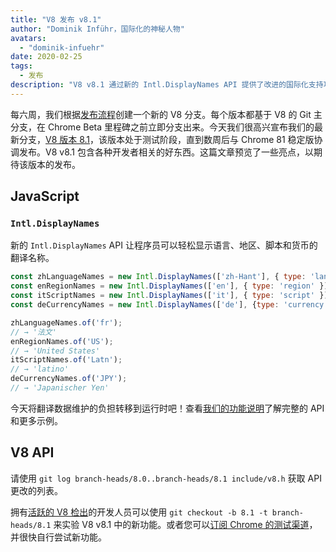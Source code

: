 ```yaml
---
title: "V8 发布 v8.1"
author: "Dominik Inführ，国际化的神秘人物"
avatars: 
  - "dominik-infuehr"
date: 2020-02-25
tags: 
  - 发布
description: "V8 v8.1 通过新的 Intl.DisplayNames API 提供了改进的国际化支持功能。"
---
```


每六周，我们根据[发布流程](https://v8.dev/docs/release-process)创建一个新的 V8 分支。每个版本都基于 V8 的 Git 主分支，在 Chrome Beta 里程碑之前立即分支出来。今天我们很高兴宣布我们的最新分支，[V8 版本 8.1](https://chromium.googlesource.com/v8/v8.git/+log/branch-heads/8.1)，该版本处于测试阶段，直到数周后与 Chrome 81 稳定版协调发布。V8 v8.1 包含各种开发者相关的好东西。这篇文章预览了一些亮点，以期待该版本的发布。

<!--truncate-->
## JavaScript

### `Intl.DisplayNames`

新的 `Intl.DisplayNames` API 让程序员可以轻松显示语言、地区、脚本和货币的翻译名称。

```js
const zhLanguageNames = new Intl.DisplayNames(['zh-Hant'], { type: 'language' });
const enRegionNames = new Intl.DisplayNames(['en'], { type: 'region' });
const itScriptNames = new Intl.DisplayNames(['it'], { type: 'script' });
const deCurrencyNames = new Intl.DisplayNames(['de'], {type: 'currency'});

zhLanguageNames.of('fr');
// → '法文'
enRegionNames.of('US');
// → 'United States'
itScriptNames.of('Latn');
// → 'latino'
deCurrencyNames.of('JPY');
// → 'Japanischer Yen'
```

今天将翻译数据维护的负担转移到运行时吧！查看[我们的功能说明](https://v8.dev/features/intl-displaynames)了解完整的 API 和更多示例。

## V8 API

请使用 `git log branch-heads/8.0..branch-heads/8.1 include/v8.h` 获取 API 更改的列表。

拥有[活跃的 V8 检出](/docs/source-code#using-git)的开发人员可以使用 `git checkout -b 8.1 -t branch-heads/8.1` 来实验 V8 v8.1 中的新功能。或者您可以[订阅 Chrome 的测试渠道](https://www.google.com/chrome/browser/beta.html)，并很快自行尝试新功能。
